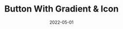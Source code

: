 ---
title: Button With Gradient & Icon
component: "buttons"
date: 2022-05-01
seo:
  page_title:
  meta_description:
  featured_image: /uploads/featured-image.jpg
  featured_image_alt:
hero:
  heading:
  body:
html_example:
  - |
    <a class="btn btn--gradient" href="/contact/">Contact Us <svg xmlns="http://www.w3.org/2000/svg" class="arrow-right" viewBox="0 0 24 24" aria-hidden="true"><path stroke-linecap="round" stroke-linejoin="round" stroke-width="2" d="M17 8l4 4m0 0l-4 4m4-4H3"/></svg></a>
css_example:
  - |
    .btn {
      position: relative;
      z-index: 1;
      display: inline-block;
      font-family: $secondary-font;
      font-size: .9rem;
      text-transform: uppercase;
      letter-spacing: 2px;
      font-weight: 700;
      padding: $ic--100 $ic-400;
      text-decoration: none;
      transition: $transition;
      width: fit-content;

      &:hover,
      &:focus {
        transition: $transition;
      }
    }

    .btn--gradient {
      background-size: 300% 100%;
      background-image: linear-gradient(
        to right,
        $primary-color 0%,
        $secondary-color 15%,
        $secondary-color 85%,
        $primary-color 100%
      );
      color: $white;

      svg {
        position: relative;
        top: 3px;
        width: 20px;
        height: 20px;
        margin-left: 1rem;
        fill: transparent;
        stroke: #fff;
        transition: .3s ease-in-out;
      }

      &:hover,
      &:focus {
        background-position: 100% 0;
        transition: all 0.4s ease-in-out;
        color: $white;

        svg {
          transform: translate(5px);
        }
      }
    }
---